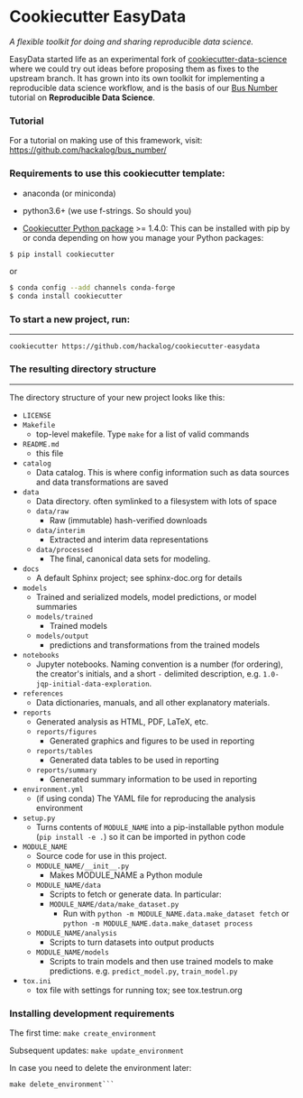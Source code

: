 # Cookiecutter EasyData

_A flexible toolkit for doing and sharing reproducible data science._

EasyData started life as an experimental fork of
[cookiecutter-data-science](http://drivendata.github.io/cookiecutter-data-science/)
where we could try out ideas before proposing them as fixes to the upstream branch. It has grown into its own toolkit for implementing a reproducible data science workflow, and is the basis of our [Bus Number](https://github.com/hackalog/bus_number/) tutorial on **Reproducible Data Science**.

### Tutorial
For a tutorial on making use of this framework, visit:
  https://github.com/hackalog/bus_number/


### Requirements to use this cookiecutter template:
 - anaconda (or miniconda)

 - python3.6+ (we use f-strings. So should you)

 - [Cookiecutter Python package](http://cookiecutter.readthedocs.org/en/latest/installation.html) >= 1.4.0: This can be installed with pip by or conda depending on how you manage your Python packages:

``` bash
$ pip install cookiecutter
```

or

``` bash
$ conda config --add channels conda-forge
$ conda install cookiecutter
```


### To start a new project, run:
------------

    cookiecutter https://github.com/hackalog/cookiecutter-easydata


### The resulting directory structure
------------

The directory structure of your new project looks like this:


* `LICENSE`
* `Makefile`
    * top-level makefile. Type `make` for a list of valid commands
* `README.md`
    * this file
* `catalog`
  * Data catalog. This is where config information such as data sources
    and data transformations are saved
* `data`
    * Data directory. often symlinked to a filesystem with lots of space
    * `data/raw`
        * Raw (immutable) hash-verified downloads
    * `data/interim`
        * Extracted and interim data representations
    * `data/processed`
        * The final, canonical data sets for modeling.
* `docs`
    * A default Sphinx project; see sphinx-doc.org for details
* `models`
    * Trained and serialized models, model predictions, or model summaries
    * `models/trained`
        * Trained models
    * `models/output`
        * predictions and transformations from the trained models
* `notebooks`
    *  Jupyter notebooks. Naming convention is a number (for ordering),
    the creator's initials, and a short `-` delimited description,
    e.g. `1.0-jqp-initial-data-exploration`.
* `references`
    * Data dictionaries, manuals, and all other explanatory materials.
* `reports`
    * Generated analysis as HTML, PDF, LaTeX, etc.
    * `reports/figures`
        * Generated graphics and figures to be used in reporting
    * `reports/tables`
        * Generated data tables to be used in reporting
    * `reports/summary`
        * Generated summary information to be used in reporting
* `environment.yml`
    * (if using conda) The YAML file for reproducing the analysis environment
* `setup.py`
    * Turns contents of `MODULE_NAME` into a
    pip-installable python module  (`pip install -e .`) so it can be
    imported in python code
* `MODULE_NAME`
    * Source code for use in this project.
    * `MODULE_NAME/__init__.py`
        * Makes MODULE_NAME a Python module
    * `MODULE_NAME/data`
        * Scripts to fetch or generate data. In particular:
        * `MODULE_NAME/data/make_dataset.py`
            * Run with `python -m MODULE_NAME.data.make_dataset fetch`
            or  `python -m MODULE_NAME.data.make_dataset process`
    * `MODULE_NAME/analysis`
        * Scripts to turn datasets into output products
    * `MODULE_NAME/models`
        * Scripts to train models and then use trained models to make predictions.
        e.g. `predict_model.py`, `train_model.py`
* `tox.ini`
    * tox file with settings for running tox; see tox.testrun.org


### Installing development requirements
The first time:
```make create_environment```

Subsequent updates:
```make update_environment```

In case you need to delete the environment later:
```conda deactivate
make delete_environment```
